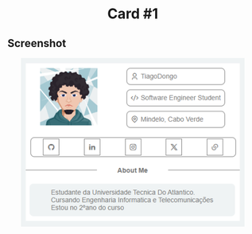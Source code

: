 <div justify-content=justify>
  <h1 align=center>Card #1</h1>
  <h2>Screenshot</h2>
  <div align=center>
    <img  width='450px' src="https://github.com/TiagoDongo/Cards-Design/blob/main/Card%20003/img/screenshot.png">
  </div>
</div>

